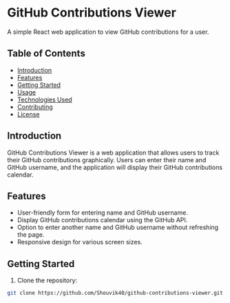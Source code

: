 # GitHub Contributions Viewer

A simple React web application to view GitHub contributions for a user.

## Table of Contents

- [Introduction](#introduction)
- [Features](#features)
- [Getting Started](#getting-started)
- [Usage](#usage)
- [Technologies Used](#technologies-used)
- [Contributing](#contributing)
- [License](#license)

## Introduction

GitHub Contributions Viewer is a web application that allows users to track their GitHub contributions graphically. Users can enter their name and GitHub username, and the application will display their GitHub contributions calendar.

## Features

- User-friendly form for entering name and GitHub username.
- Display GitHub contributions calendar using the GitHub API.
- Option to enter another name and GitHub username without refreshing the page.
- Responsive design for various screen sizes.

## Getting Started

1. Clone the repository:

```bash
git clone https://github.com/Shouvik40/github-contributions-viewer.git
```
